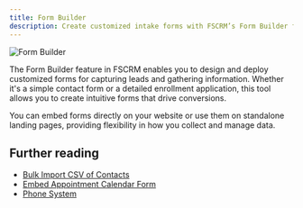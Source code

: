 ```yaml
---
title: Form Builder
description: Create customized intake forms with FSCRM’s Form Builder feature.
---
```


![Form Builder](/public/features/form-builder.webp)

The Form Builder feature in FSCRM enables you to design and deploy customized forms for capturing leads and gathering information. Whether it's a simple contact form or a detailed enrollment application, this tool allows you to create intuitive forms that drive conversions.

You can embed forms directly on your website or use them on standalone landing pages, providing flexibility in how you collect and manage data.

## Further reading

- [Bulk Import CSV of Contacts](/guides/bulk-import-contacts)
- [Embed Appointment Calendar Form](/guides/embed-appointment-calendar)
- [Phone System](/features/phone-system)
